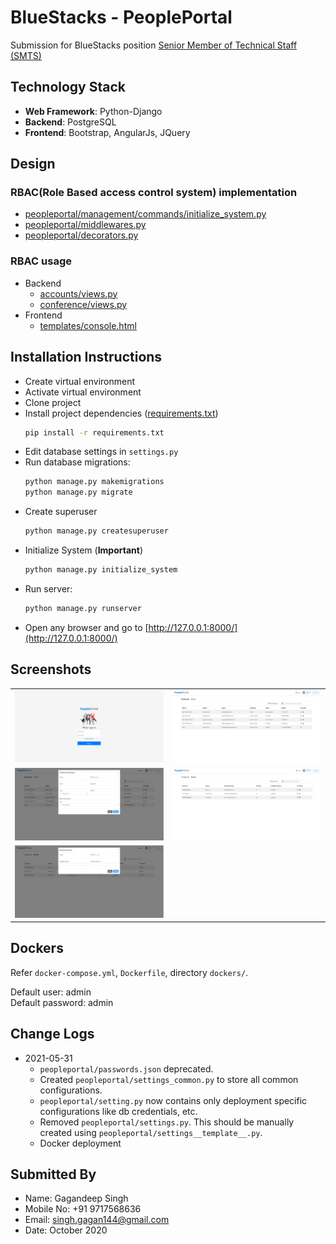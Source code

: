 # BlueStacks - PeoplePortal


Submission for BlueStacks position [Senior Member of Technical Staff (SMTS)](https://github.com/bluestacks/senior-backend-developer-assignment-adv)

## Technology Stack
- **Web Framework**: Python-Django
- **Backend**: PostgreSQL
- **Frontend**: Bootstrap, AngularJs, JQuery


## Design
### RBAC(Role Based access control system) implementation
- [peopleportal/management/commands/initialize_system.py](peopleportal/management/commands/initialize_system.py)
- [peopleportal/middlewares.py](peopleportal/middlewares.py)
- [peopleportal/decorators.py](peopleportal/decorators.py)


### RBAC usage
- Backend
    - [accounts/views.py](accounts/views.py)
    - [conference/views.py](conference/views.py)
- Frontend
    -  [templates/console.html](templates/console.html)
    
    
## Installation Instructions
- Create virtual environment
- Activate virtual environment
- Clone project
- Install project dependencies ([requirements.txt](requirements.txt))
    ```cmd
    pip install -r requirements.txt
    ```
- Edit database settings in `settings.py`
- Run database migrations:
    ```cmd
    python manage.py makemigrations
    python manage.py migrate
    ```
- Create superuser
    ```cmd
    python manage.py createsuperuser
    ```
- Initialize System (**Important**)
    ```cmd
    python manage.py initialize_system
    ```
- Run server:
    ```cmd
    python manage.py runserver
    ```
- Open any browser and go to [http://127.0.0.1:8000/](http://127.0.0.1:8000/)


## Screenshots

|    |   |
|---|---|
| ![](_docs/images/login.png)   | ![](_docs/images/employees.png)  |
| ![](_docs/images/employee_create.png)  | ![](_docs/images/rooms.png)  |
| ![](_docs/images/room_create.png)  |   |


## Dockers
Refer `docker-compose.yml`, `Dockerfile`, directory `dockers/`.

Default user: admin
<br/>Default password: admin


## Change Logs

- 2021-05-31
  - `peopleportal/passwords.json` deprecated.
  - Created `peopleportal/settings_common.py` to store all common configurations.
  - `peopleportal/setting.py` now contains only deployment specific configurations like db credentials, etc.
  - Removed `peopleportal/settings.py`. This should be manually created using `peopleportal/settings__template__.py`.
  - Docker deployment


## Submitted By
- Name: Gagandeep Singh
- Mobile No: +91 9717568636
- Email: singh.gagan144@gmail.com
- Date: October 2020